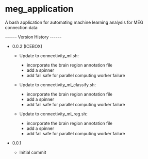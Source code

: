 # meg_application
A bash application for automating machine learning analysis for MEG connection data


 ------ Version History ------
- 0.0.2
(ICEBOX)
  - Update to connectivity_ml.sh:
    - incorporate the brain region annotation file
    - add a spinner
    - add fail safe for parallel computing worker failure

  - Update to connectivity_ml_classify.sh:
    - incorporate the brain region annotation file
    - add a spinner
    - add fail safe for parallel computing worker failure 

  - Update to connectivity_ml_reg.sh: 
    - incorporate the brain region annotation file
    - add a spinner
    - add fail safe for parallel computing worker failure

- 0.0.1
    - Initial commit
